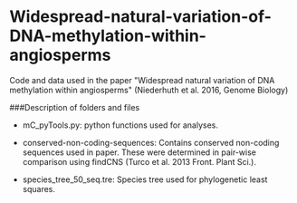 # Widespread-natural-variation-of-DNA-methylation-within-angiosperms
Code and data used in the paper "Widespread natural variation of DNA methylation within angiosperms" (Niederhuth et al. 2016, Genome Biology)

###Description of folders and files

* mC_pyTools.py: python functions used for analyses.

* conserved-non-coding-sequences: Contains conserved non-coding sequences used in paper. These were determined in pair-wise comparison using findCNS (Turco et al. 2013 Front. Plant Sci.).

* species_tree_50_seq.tre: Species tree used for phylogenetic least squares.

